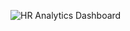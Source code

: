 
![HR Analytics Dashboard](https://github.com/shubhammalik20/Power-Bi-Project/assets/135993334/261f242b-a31c-406c-81ad-1036dbf4c9b9)
